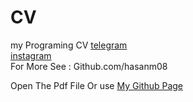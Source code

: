 # CV
my Programing CV 
<a href="t.me/hasanm08" >telegram  </a> <br>
<a href="instagram.com/hasanm108" >instagram  </a> <br>
For More See : Github.com/hasanm08

 Open The Pdf File Or use  <a href="https://hasanm08.github.io" >My Github Page </a>

